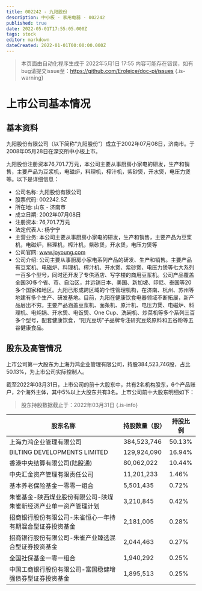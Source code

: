 ```yaml
---
title: 002242 - 九阳股份
description: 中小板 - 家用电器 - 002242
published: true
date: 2022-05-01T17:55:05.000Z
tags: stock
editor: markdown
dateCreated: 2022-01-01T00:00:00.000Z
---
```


> 本页面由自动化程序生成于 2022年5月1日 17:55
> 内容可能存在错误，如有bug请提交issue至：https://github.com/Eroleice/doc-pi/issues
{.is-warning}

# 上市公司基本情况

## 基本资料

九阳股份有限公司（以下简称“九阳股份”）成立于2002年07月08日，济南市。于2008年05月28日在深交所中小板上市。

九阳股份注册资本76,701.7万元，本公司主要从事厨房小家电的研发，生产和销售，主要产品为豆浆机，电磁炉，料理机，榨汁机，紫砂煲，开水煲，电压力煲等。以下是详细信息：

- 公司名称: 九阳股份有限公司
- 股票代码: 002242.SZ
- 所在地: 山东 - 济南市
- 成立日期: 2002年07月08日
- 注册资本: 76,701.7万元
- 法定代表人: 杨宁宁
- 主营业务: 本公司主要从事厨房小家电的研发，生产和销售，主要产品为豆浆机，电磁炉，料理机，榨汁机，紫砂煲，开水煲，电压力煲等
- 公司官网: www.joyoung.com
- 公司介绍: 公司主要从事厨房小家电系列产品的研发、生产和销售。主要产品有豆浆机、电磁炉、料理机、榨汁机、开水煲、紫砂煲、电压力煲等七大系列一百多个型号，同时还开发了专供酒店、写字楼的商用豆浆机。公司产品覆盖全国30多个省、市、自治区，并远销日本、美国、新加坡、印尼、泰国等20多个国家和地区。九阳已形成跨区域的个性管理机构，在济南、杭州、苏州等地建有多个生产、研发基地。目前，九阳在健康饮食电器领域不断拓展，新产品层出不穷。主要产品涵盖豆浆机、面条机、原汁机、电压力煲、电磁炉、料理机、电炖锅、开水煲、电饭煲、One Cup、洗碗机、炒菜机等多个系列三百多个型号，配套健康饮食，“阳光豆坊”子品牌专注研究豆浆原料和五谷粉等五谷健康食品。


## 股东及高管情况

上市公司第一大股东为上海力鸿企业管理有限公司，持股384,523,746股，占比50.13%，为上市公司实际控制人。

截至2022年03月31日，上市公司的前十大股东中，共有2名机构股东，6个产品账户，2个海外主体，其中5%以上大股东共有3名。上市公司前十大股东明细如下：

> 股东持股数据截止于：2022年03月31日
{.is-info}

| 股东名称 | 持股数量（股） | 持股比例 |
| --- | --- | --- |
| 上海力鸿企业管理有限公司 | 384,523,746 | 50.13% |
| BILTING DEVELOPMENTS LIMITED | 129,924,090 | 16.94% |
| 香港中央结算有限公司(陆股通) | 80,062,022 | 10.44% |
| 中央汇金资产管理有限责任公司 | 11,201,233 | 1.46% |
| 基本养老保险基金一零零一组合 | 5,501,435 | 0.72% |
| 朱雀基金-陕西煤业股份有限公司-陕煤朱雀新经济产业单一资产管理计划 | 3,210,845 | 0.42% |
| 招商银行股份有限公司-朱雀恒心一年持有期混合型证券投资基金 | 2,181,005 | 0.28% |
| 招商银行股份有限公司-朱雀产业臻选混合型证券投资基金 | 2,044,463 | 0.27% |
| 全国社保基金一零一组合 | 1,940,292 | 0.25% |
| 中国工商银行股份有限公司-富国稳健增强债券型证券投资基金 | 1,895,513 | 0.25% |




